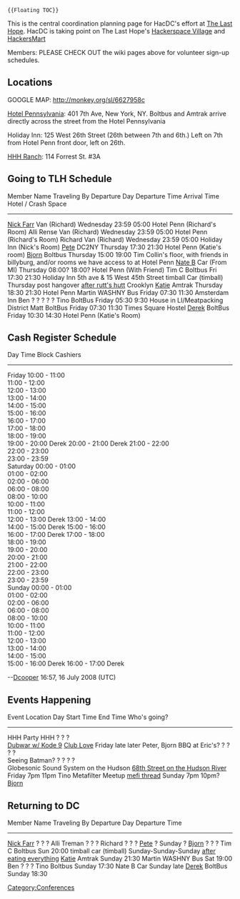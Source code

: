 ```{=mediawiki}
{{Floating TOC}}
```
This is the central coordination planning page for HacDC's effort at
[The Last Hope](http://www.thelasthope.org). HacDC is taking point on
The Last Hope's [Hackerspace
Village](http://wiki.hope.net/index.php/Hackerspace_Village) and
[HackersMart](http://wiki.hope.net/index.php/HackersMart)

Members: PLEASE CHECK OUT the wiki pages above for volunteer sign-up
schedules.

## Locations

GOOGLE MAP:
[<http://monkey.org/sl/6627958c>](http://monkey.org/sl/6627958c)

[Hotel Pennsylvania](http://www.hotelpenn.com/): 401 7th Ave, New York,
NY. Boltbus and Amtrak arrive directly across the street from the Hotel
Pennsylvania

Holiday Inn: 125 West 26th Street (26th between 7th and 6th.) Left on
7th from Hotel Penn front door, left on 26th.

[HHH Ranch](http://www.hackerhalfwayhouse.org/): 114 Forrest St. #3A

## Going to TLH Schedule

  Member Name                             Traveling By    Departure Day   Departure Time   Arrival Time                                                Hotel / Crash Space
  --------------------------------------- --------------- --------------- ---------------- ----------------------------------------------------------- ---------------------------------------------------------------------------------------------
  [Nick Farr](User:Nickfarr)   Van (Richard)   Wednesday       23:59            05:00                                                       Hotel Penn (Richard's Room)
  Alli Rense                              Van (Richard)   Wednesday       23:59            05:00                                                       Hotel Penn (Richard's Room)
  Richard                                 Van (Richard)   Wednesday       23:59            05:00                                                       Holiday Inn (Nick's Room)
  [Pete](User:Griph)           DC2NY           Thursday        17:30            21:30                                                       Hotel Penn (Katie's room)
  [Bjorn](User:Bjorn)          Boltbus         Thursday        15:00            19:00                                                       Tim Collin's floor, with friends in billyburg, and/or rooms we have access to at Hotel Penn
  [Nate B](User:Myself)        Car (From MI)   Thursday        08:00?           18:00?                                                      Hotel Penn (With Friend)
  Tim C                                   Boltbus         Fri             17:30            21:30                                                       Holiday Inn 5th ave & 15 West 45th Street
  timball                                 Car (timball)   Thursday        post hangover    [after rutt's hutt](http://www.hollyeats.com/RuttHut.htm)   Crooklyn
  [ Katie](User:Katie)         Amtrak          Thursday        18:30            21:30                                                       Hotel Penn
  Martin                                  WASHNY Bus      Friday          07:30            11:30                                                       Amsterdam Inn
  Ben                                     ?               ?               ?                ?                                                           ?
  Tino                                    BoltBus         Friday          05:30            9:30                                                        House in LI/Meatpacking District
  Matt                                    BoltBus         Friday          07:30            11:30                                                       Times Square Hostel
  [Derek](User:Dcooper)        BoltBus         Friday          10:30            14:30                                                       Hotel Penn (Katie's Room)

## Cash Register Schedule

  Day        Time Block      Cashiers
  ---------- --------------- ----------
  Friday     10:00 - 11:00   
             11:00 - 12:00   
             12:00 - 13:00   
             13:00 - 14:00   
             14:00 - 15:00   
             15:00 - 16:00   
             16:00 - 17:00   
             17:00 - 18:00   
             18:00 - 19:00   
             19:00 - 20:00   Derek
             20:00 - 21:00   Derek
             21:00 - 22:00   
             22:00 - 23:00   
             23:00 - 23:59   
  Saturday   00:00 - 01:00   
             01:00 - 02:00   
             02:00 - 06:00   
             06:00 - 08:00   
             08:00 - 10:00   
             10:00 - 11:00   
             11:00 - 12:00   
             12:00 - 13:00   Derek
             13:00 - 14:00   
             14:00 - 15:00   Derek
             15:00 - 16:00   
             16:00 - 17:00   Derek
             17:00 - 18:00   
             18:00 - 19:00   
             19:00 - 20:00   
             20:00 - 21:00   
             21:00 - 22:00   
             22:00 - 23:00   
             23:00 - 23:59   
  Sunday     00:00 - 01:00   
             01:00 - 02:00   
             02:00 - 06:00   
             06:00 - 08:00   
             08:00 - 10:00   
             10:00 - 11:00   
             11:00 - 12:00   
             12:00 - 13:00   
             13:00 - 14:00   
             14:00 - 15:00   
             15:00 - 16:00   Derek
             16:00 - 17:00   Derek
                             

--[Dcooper](User:Dcooper) 16:57, 16 July 2008 (UTC)

## Events Happening

  Event                                                                                                    Location                                                                                                    Day      Start Time   End Time   Who's going?
  -------------------------------------------------------------------------------------------------------- ----------------------------------------------------------------------------------------------------------- -------- ------------ ---------- --------------------------------
  HHH Party                                                                                                HHH                                                                                                         ?        ?            ?          
  [Dubwar w/ Kode 9](http://profile.myspace.com/index.cfm?fuseaction=user.viewprofile&friendid=44815636)   [Club Love](http://www.musicislove.net/)                                                                    Friday   late         later      Peter, Bjorn
  BBQ at Eric's?                                                                                           ?                                                                                                           ?        ?            ?          
  Seeing Batman?                                                                                           ?                                                                                                           ?        ?            ?          
  Globesonic Sound System on the Hudson                                                                    [68th Street on the Hudson River](http://globesonic.com/events.html)                                        Friday   7pm          11pm       Tino
  Metafilter Meetup                                                                                        [mefi thread](http://metatalk.metafilter.com/16418/Anyone-mentions-gibson-they-get-to-buy-a-round#555481)   Sunday   7pm          10pm?      [Bjorn](User:Bjorn)

## Returning to DC

  Member Name                             Traveling By    Departure Day          Departure Time
  --------------------------------------- --------------- ---------------------- -----------------------------------------------------------------
  [Nick Farr](User:Nickfarr)   ?               ?                      ?
  Alli Treman                             ?               ?                      ?
  Richard                                 ?               ?                      ?
  [Pete](User:Griph)           ?               Sunday                 ?
  [Bjorn](User:Bjorn)          ?               ?                      ?
  Tim C                                   Boltbus         Sun                    20:00
  timball                                 car (timball)   Sunday-Sunday-Sunday   [after eating everything](http://www.hollyeats.com/NewYork.htm)
  [ Katie](User:Katie)         Amtrak          Sunday                 21:30
  Martin                                  WASHNY Bus      Sat                    19:00
  Ben                                     ?               ?                      ?
  Tino                                    Boltbus         Sunday                 17:30
  Nate B                                  Car             Sunday                 late
  [Derek](User:Dcooper)        BoltBus         Sunday                 18:30
                                                                                 

[Category:Conferences](Category:Conferences)
